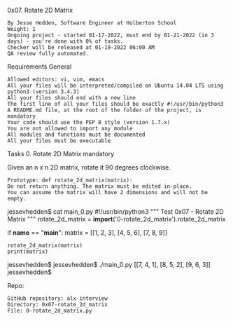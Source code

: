 0x07. Rotate 2D Matrix

    By Jesse Hedden, Software Engineer at Holberton School
    Weight: 1
    Ongoing project - started 01-17-2022, must end by 01-21-2022 (in 3 days) - you're done with 0% of tasks.
    Checker will be released at 01-19-2022 06:00 AM
    QA review fully automated.

Requirements
General

    Allowed editors: vi, vim, emacs
    All your files will be interpreted/compiled on Ubuntu 14.04 LTS using python3 (version 3.4.3)
    All your files should end with a new line
    The first line of all your files should be exactly #!/usr/bin/python3
    A README.md file, at the root of the folder of the project, is mandatory
    Your code should use the PEP 8 style (version 1.7.x)
    You are not allowed to import any module
    All modules and functions must be documented
    All your files must be executable

Tasks
0. Rotate 2D Matrix
mandatory

Given an n x n 2D matrix, rotate it 90 degrees clockwise.

    Prototype: def rotate_2d_matrix(matrix):
    Do not return anything. The matrix must be edited in-place.
    You can assume the matrix will have 2 dimensions and will not be empty.

jessevhedden$ cat main_0.py
#!/usr/bin/python3
"""
Test 0x07 - Rotate 2D Matrix
"""
rotate_2d_matrix = __import__('0-rotate_2d_matrix').rotate_2d_matrix

if __name__ == "__main__":
    matrix = [[1, 2, 3],
              [4, 5, 6],
              [7, 8, 9]]

    rotate_2d_matrix(matrix)
    print(matrix)

jessevhedden$
jessevhedden$ ./main_0.py
[[7, 4, 1],
[8, 5, 2],
[9, 6, 3]]
jessevhedden$

Repo:

    GitHub repository: alx-interview
    Directory: 0x07-rotate_2d_matrix
    File: 0-rotate_2d_matrix.py